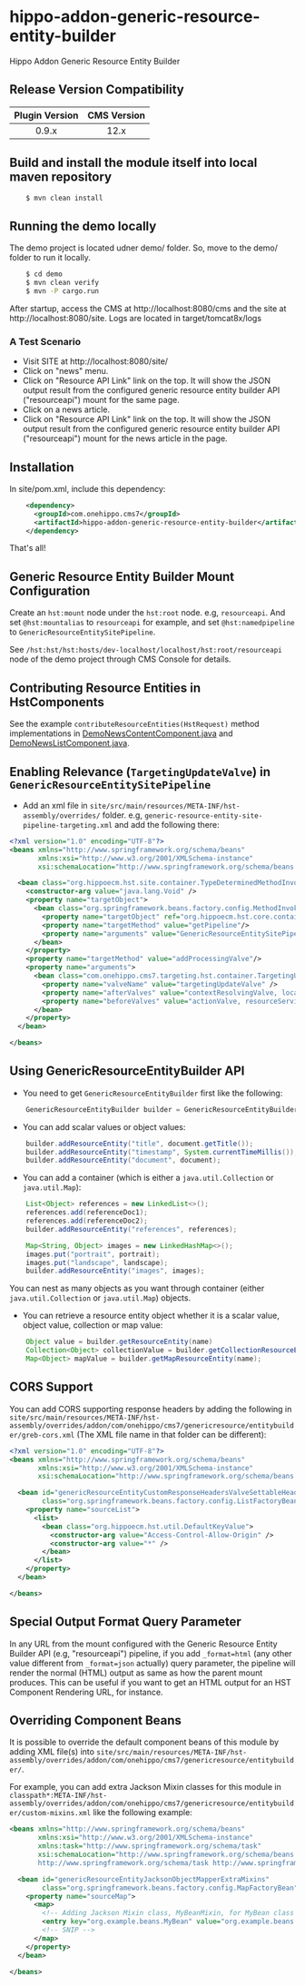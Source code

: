 # hippo-addon-generic-resource-entity-builder

Hippo Addon Generic Resource Entity Builder

## Release Version Compatibility

| Plugin Version | CMS Version  |
|:--------------:|:------------:|
| 0.9.x          | 12.x         |

## Build and install the module itself into local maven repository

```bash
    $ mvn clean install
```

## Running the demo locally

The demo project is located udner demo/ folder. So, move to the demo/ folder to run it locally.

```bash
    $ cd demo
    $ mvn clean verify
    $ mvn -P cargo.run
```

After startup, access the CMS at http://localhost:8080/cms and the site at http://localhost:8080/site.
Logs are located in target/tomcat8x/logs

### A Test Scenario

- Visit SITE at http://localhost:8080/site/
- Click on "news" menu.
- Click on "Resource API Link" link on the top. It will show the JSON output result from the configured
  generic resource entity builder API ("resourceapi") mount for the same page.
- Click on a news article.
- Click on "Resource API Link" link on the top. It will show the JSON output result from the configured
  generic resource entity builder API ("resourceapi") mount for the news article in the page.

## Installation

In site/pom.xml, include this dependency:

```xml
    <dependency>
      <groupId>com.onehippo.cms7</groupId>
      <artifactId>hippo-addon-generic-resource-entity-builder</artifactId>
    </dependency>

```

That's all!

## Generic Resource Entity Builder Mount Configuration

Create an ```hst:mount``` node under the ```hst:root``` node. e.g, ```resourceapi```.
And set ```@hst:mountalias``` to ```resourceapi``` for example, and set ```@hst:namedpipeline``` to ```GenericResourceEntitySitePipeline```.

See ```/hst:hst/hst:hosts/dev-localhost/localhost/hst:root/resourceapi``` node of the demo project through CMS Console for details.

## Contributing Resource Entities in HstComponents

See the example ```contributeResourceEntities(HstRequest)``` method implementations in
[DemoNewsContentComponent.java](demo/site/src/main/java/com/onehippo/cms7/genericresource/entitybuilder/demo/components/DemoNewsContentComponent.java) and
[DemoNewsListComponent.java](demo/site/src/main/java/com/onehippo/cms7/genericresource/entitybuilder/demo/components/DemoNewsListComponent.java).

## Enabling Relevance (```TargetingUpdateValve```) in ```GenericResourceEntitySitePipeline```

- Add an xml file in ```site/src/main/resources/META-INF/hst-assembly/overrides/``` folder. e.g, ```generic-resource-entity-site-pipeline-targeting.xml``` and add the following there:

```xml
<?xml version="1.0" encoding="UTF-8"?>
<beans xmlns="http://www.springframework.org/schema/beans"
       xmlns:xsi="http://www.w3.org/2001/XMLSchema-instance"
       xsi:schemaLocation="http://www.springframework.org/schema/beans http://www.springframework.org/schema/beans/spring-beans-4.1.xsd">

  <bean class="org.hippoecm.hst.site.container.TypeDeterminedMethodInvokingFactoryBean">
    <constructor-arg value="java.lang.Void" />
    <property name="targetObject">
      <bean class="org.springframework.beans.factory.config.MethodInvokingFactoryBean">
        <property name="targetObject" ref="org.hippoecm.hst.core.container.Pipelines"/>
        <property name="targetMethod" value="getPipeline"/>
        <property name="arguments" value="GenericResourceEntitySitePipeline"/>
      </bean>
    </property>
    <property name="targetMethod" value="addProcessingValve"/>
    <property name="arguments">
      <bean class="com.onehippo.cms7.targeting.hst.container.TargetingUpdateValve">
        <property name="valveName" value="targetingUpdateValve" />
        <property name="afterValves" value="contextResolvingValve, localizationValve" />
        <property name="beforeValves" value="actionValve, resourceServingValve" />
      </bean>
    </property>
  </bean>

</beans>
```


## Using GenericResourceEntityBuilder API

- You need to get ```GenericResourceEntityBuilder``` first like the following:
```java
    GenericResourceEntityBuilder builder = GenericResourceEntityBuilder.get(RequestContextProvider.get());
```

- You can add scalar values or object values:

```java
    builder.addResourceEntity("title", document.getTitle());
    builder.addResourceEntity("timestamp", System.currentTimeMillis());
    builder.addResourceEntity("document", document);
```

- You can add a container (which is either a ```java.util.Collection``` or ```java.util.Map```):

```java
    List<Object> references = new LinkedList<>();
    references.add(referenceDoc1);
    references.add(referenceDoc2);
    builder.addResourceEntity("references", references);

    Map<String, Object> images = new LinkedHashMap<>();
    images.put("portrait", portrait);
    images.put("landscape", landscape);
    builder.addResourceEntity("images", images);
```

You can nest as many objects as you want through container (either ```java.util.Collection``` or ```java.util.Map```) objects.

- You can retrieve a resource entity object whether it is a scalar value, object value, collection or map value:

```java
    Object value = builder.getResourceEntity(name)
    Collection<Object> collectionValue = builder.getCollectionResourceEntity(name);
    Map<Object> mapValue = builder.getMapResourceEntity(name);
 ```

## CORS Support

You can add CORS supporting response headers by adding the following in ```site/src/main/resources/META-INF/hst-assembly/overrides/addon/com/onehippo/cms7/genericresource/entitybuilder/greb-cors.xml``` (The XML file name in that folder can be different):

```xml
<?xml version="1.0" encoding="UTF-8"?>
<beans xmlns="http://www.springframework.org/schema/beans"
       xmlns:xsi="http://www.w3.org/2001/XMLSchema-instance"
       xsi:schemaLocation="http://www.springframework.org/schema/beans http://www.springframework.org/schema/beans/spring-beans-4.1.xsd">

  <bean id="genericResourceEntityCustomResponseHeadersValveSettableHeaders"
        class="org.springframework.beans.factory.config.ListFactoryBean">
    <property name="sourceList">
      <list>
        <bean class="org.hippoecm.hst.util.DefaultKeyValue">
          <constructor-arg value="Access-Control-Allow-Origin" />
          <constructor-arg value="*" />
        </bean>
      </list>
    </property>
  </bean>

</beans>
```


## Special Output Format Query Parameter

In any URL from the mount configured with the Generic Resource Entity Builder API (e.g, "resourceapi") pipeline,
if you add ```_format=html``` (any other value different from ```_format=json``` actually) query parameter, the pipeline will render the normal
(HTML) output as same as how the parent mount produces.
This can be useful if you want to get an HTML output for an HST Component Rendering URL, for instance.

## Overriding Component Beans

It is possible to override the default component beans of this module by adding XML file(s) into
```site/src/main/resources/META-INF/hst-assembly/overrides/addon/com/onehippo/cms7/genericresource/entitybuilder/```.

For example, you can add extra Jackson Mixin classes for this module
in ```classpath*:META-INF/hst-assembly/overrides/addon/com/onehippo/cms7/genericresource/entitybuilder/custom-mixins.xml``` like the following example:

```xml
<beans xmlns="http://www.springframework.org/schema/beans"
       xmlns:xsi="http://www.w3.org/2001/XMLSchema-instance"
       xmlns:task="http://www.springframework.org/schema/task"
       xsi:schemaLocation="http://www.springframework.org/schema/beans http://www.springframework.org/schema/beans/spring-beans-4.1.xsd
       http://www.springframework.org/schema/task http://www.springframework.org/schema/task/spring-task-4.1.xsd">

  <bean id="genericResourceEntityJacksonObjectMapperExtraMixins"
        class="org.springframework.beans.factory.config.MapFactoryBean">
    <property name="sourceMap">
      <map>
        <!-- Adding Jackson Mixin class, MyBeanMixin, for MyBean class type. -->
        <entry key="org.example.beans.MyBean" value="org.example.beans.jackson.MyBeanMixin" />
        <!-- SNIP -->
      </map>
    </property>
  </bean>

</beans>
```


